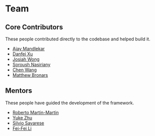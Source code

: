 # Team

## Core Contributors

These people contributed directly to the codebase and helped build it.

- [Ajay Mandlekar](https://ai.stanford.edu/~amandlek/)
- [Danfei Xu](https://faculty.cc.gatech.edu/~danfei/)
- [Josiah Wong](https://www.jowo.me/about)
- [Soroush Nasiriany](http://snasiriany.me/)
- [Chen Wang](http://www.chenwangjeremy.net/)
- [Matthew Bronars](https://bronars.github.io/)

## Mentors

These people have guided the development of the framework.

- [Roberto Martin-Martin](https://robertomartinmartin.com/)
- [Yuke Zhu](https://www.cs.utexas.edu/~yukez/)
- [Silvio Savarese](https://www.linkedin.com/in/silvio-savarese-97b76114/)
- [Fei-Fei Li](https://profiles.stanford.edu/fei-fei-li)

